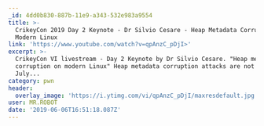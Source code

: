 ```yaml
---
_id: 4dd0b830-887b-11e9-a343-532e983a9554
title: >-
  CrikeyCon 2019 Day 2 Keynote - Dr Silvio Cesare - Heap Metadata Corruption on
  Modern Linux
link: 'https://www.youtube.com/watch?v=qpAnzC_pDjI>'
excerpt: >-
  CrikeyCon VI livestream - Day 2 Keynote by Dr Silvio Cesare. "Heap metadata
  corruption on modern Linux" Heap metadata corruption attacks are not new. In
  July...
category: pwn
header:
  overlay_image: 'https://i.ytimg.com/vi/qpAnzC_pDjI/maxresdefault.jpg'
user: MR.ROBOT
date: '2019-06-06T16:51:18.087Z'
---
```


